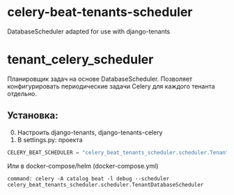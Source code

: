 # celery-beat-tenants-scheduler
DatabaseScheduler adapted for use with django-tenants

# tenant_celery_scheduler
Планировщик задач на основе DatabaseScheduler. Позволяет конфигурировать периодические задачи Celery для каждого тенанта отдельно.
## Установка:
0. Настроить django-tenants, django-tenants-celery
1. В settings.py: проекта
```python
CELERY_BEAT_SCHEDULER = "celery_beat_tenants_scheduler.scheduler.TenantDatabaseScheduler"
```
Или в docker-compose/helm (docker-compose.yml)
```
command: celery -A catalog beat -l debug --scheduler celery_beat_tenants_scheduler.scheduler.TenantDatabaseScheduler
```

